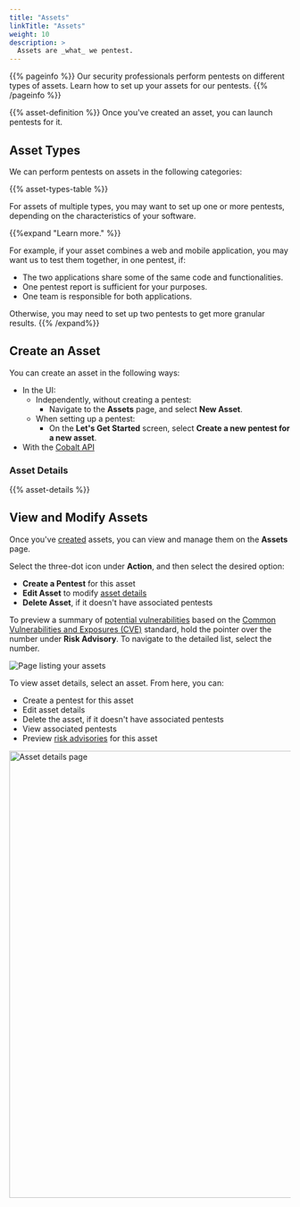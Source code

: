```yaml
---
title: "Assets"
linkTitle: "Assets"
weight: 10
description: >
  Assets are _what_ we pentest.
---
```


{{% pageinfo %}}
Our security professionals perform pentests on different types of assets. Learn how to set up your assets for our pentests.
{{% /pageinfo %}}

{{% asset-definition %}} Once you've created an asset, you can launch pentests for it.

## Asset Types

We can perform pentests on assets in the following categories:

{{% asset-types-table %}}

For assets of multiple types, you may want to set up one or more pentests, depending on the characteristics of your software.

{{%expand "Learn more." %}}

For example, if your asset combines a web and mobile application, you may want us to test them together, in one pentest, if:

- The two applications share some of the same code and functionalities.
- One pentest report is sufficient for your purposes.
- One team is responsible for both applications.

Otherwise, you may need to set up two pentests to get more granular results.
{{% /expand%}}

## Create an Asset

You can create an asset in the following ways:

- In the UI:
  - Independently, without creating a pentest:
    - Navigate to the **Assets** page, and select **New Asset**.
  - When setting up a pentest:
    - On the **Let's Get Started** screen, select **Create a new pentest for a new asset**.
- With the [Cobalt API](/apiusecases/create_asset/#create-an-asset)

### Asset Details

{{% asset-details %}}

## View and Modify Assets

Once you've [created](#create-an-asset) assets, you can view and manage them on the **Assets** page.

Select the three-dot icon under **Action**, and then select the desired option:

- **Create a Pentest** for this asset
- **Edit Asset** to modify [asset details](#asset-details)
- **Delete Asset**, if it doesn't have associated pentests

To preview a summary of [potential vulnerabilities](/platform-deep-dive/assets/risk-advisories/) based on the [Common Vulnerabilities and Exposures (CVE)](https://www.cve.org/) standard, hold the pointer over the number under **Risk Advisory**. To navigate to the detailed list, select the number.

![Page listing your assets](/deepdive/AssetsPageAdvisory.png "Page listing your assets")

To view asset details, select an asset. From here, you can:

- Create a pentest for this asset
- Edit asset details
- Delete the asset, if it doesn't have associated pentests
- View associated pentests
- Preview [risk advisories](/platform-deep-dive/assets/risk-advisories/) for this asset

<img src="/deepdive/AssetDetailsPageAdvisory.png" alt="Asset details page" title="Asset details page" width="800">
